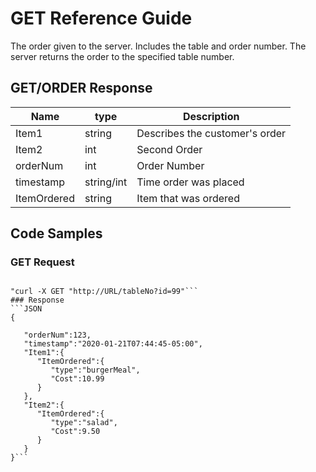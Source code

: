 # GET Reference Guide
The order given to the server. Includes the table and order number.  The server returns the order to the specified table number.  

## GET/ORDER Response

Name | type |  Description
---- | ----- | --------------------
Item1 | string | Describes the customer's order
Item2 | int | Second Order 
orderNum | int | Order Number 
timestamp | string/int | Time order was placed 
ItemOrdered | string | Item that was ordered 

## Code Samples
### GET Request
```HTTP

"curl -X GET "http://URL/tableNo?id=99"```
### Response
```JSON
{

   "orderNum":123,
   "timestamp":"2020-01-21T07:44:45-05:00",
   "Item1":{
      "ItemOrdered":{
         "type":"burgerMeal",
         "Cost":10.99
      }
   },
   "Item2":{
      "ItemOrdered":{
         "type":"salad",
         "Cost":9.50
      }
   }
}```
